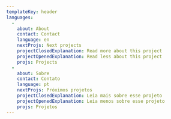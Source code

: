 ```yaml
---
templateKey: header
languages:
  - 
    about: About
    contact: Contact
    language: en
    nextProjs: Next projects
    projectClosedExplanation: Read more about this project
    projectOpenedExplanation: Read less about this project
    projs: Projects
  - 
    about: Sobre
    contact: Contato
    language: pt
    nextProjs: Próximos projetos
    projectClosedExplanation: Leia mais sobre esse projeto
    projectOpenedExplanation: Leia menos sobre esse projeto
    projs: Projetos
---
```


